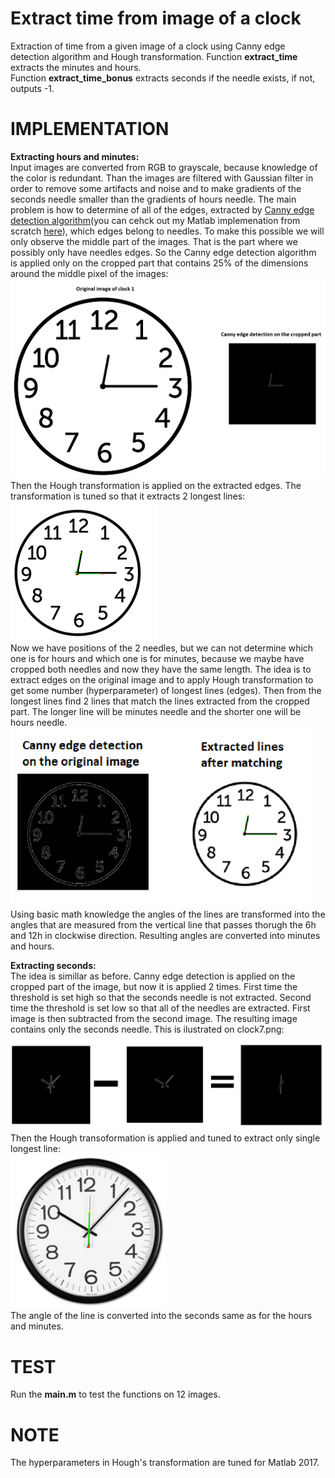 # Extract time from image of a clock
Extraction of time from a given image of a clock using Canny edge detection algorithm and Hough transformation.
Function **extract_time** extracts the minutes and hours.<br />
Function **extract_time_bonus** extracts seconds if the needle exists, if not, outputs -1.

# IMPLEMENTATION
**Extracting hours and minutes:**<br />
Input images are converted from RGB to grayscale, because knowledge of the color is redundant. Than the images are filtered with Gaussian filter in order to remove some artifacts and noise and to make gradients of the seconds needle smaller than the gradients of hours needle. 
The main problem is how to determine of all of the edges, extracted by [Canny edge detection algorithm](https://en.wikipedia.org/wiki/Canny_edge_detector)(you can cehck out my Matlab implemenation from scratch [here](https://en.wikipedia.org/wiki/Canny_edge_detector)), which edges belong to needles. To make this possible we will only observe the middle part of the images. That is the part where we possibly only have needles edges.
So the Canny edge detection algorithm is applied only on the cropped part that contains 25% of the dimensions around the middle pixel of the images:<br />
![img1](https://github.com/Digital-Image-Processing-kosta/Extract-time-from-image-of-a-clock/blob/master/garbage/1.png)<br />
Then the Hough transformation is applied on the extracted edges. The transformation is tuned so that it extracts 2 longest lines:<br />
![img1](https://github.com/Digital-Image-Processing-kosta/Extract-time-from-image-of-a-clock/blob/master/garbage/2.png)<br />
Now we have positions of the 2 needles, but we can not determine which one is for hours and which one is for minutes, because we maybe have cropped both needles and now they have the same length. The idea is to extract edges on the original image and to apply Hough transformation to get some number (hyperparameter) of longest lines (edges). Then from the longest lines find 2 lines that match the lines extracted from the cropped part. The longer line will be minutes needle and the shorter one will be hours needle.<br />
![3 img](https://github.com/Digital-Image-Processing-kosta/Extract-time-from-image-of-a-clock/blob/master/garbage/3.png)<br />
Using basic math knowledge the angles of the lines are transformed into the angles that are measured from the vertical line that passes thorugh the 6h and 12h in clockwise direction. Resulting angles are converted into minutes and hours.<br />

**Extracting seconds:**<br />
The idea is simillar as before. Canny edge detection is applied on the cropped part of the image, but now it is applied 2 times. First time the threshold is set high so that the seconds needle is not extracted. Second time the threshold is set low so that all of the needles are extracted. First image is then subtracted from the second image. The resulting image contains only the seconds needle. This is ilustrated on clock7.png:<br />
![4 img](https://github.com/Digital-Image-Processing-kosta/Extract-time-from-image-of-a-clock/blob/master/garbage/6.png)<br />
Then the Hough transoformation is applied and tuned to extract only single longest line:<br />
![5 img](https://github.com/Digital-Image-Processing-kosta/Extract-time-from-image-of-a-clock/blob/master/garbage/7.png)<br />
The angle of the line is converted into the seconds same as for the hours and minutes.
# TEST 
Run the **main.m** to test the functions on 12 images.

# NOTE
The hyperparameters in Hough's transformation are tuned for Matlab 2017.
